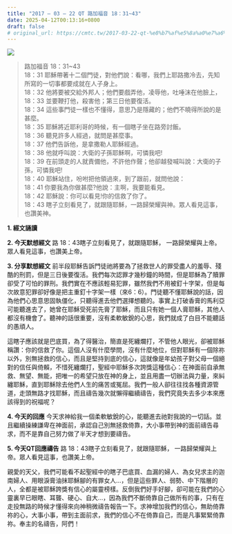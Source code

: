 ```yaml
---
title: "2017 – 03 – 22 QT 路加福音 18：31~43"
date: 2025-04-12T00:13:16+0800
draft: false
# original_url: https://cmtc.tw/2017-03-22-qt-%e8%b7%af%e5%8a%a0%e7%a6%8f%e9%9f%b3-18%ef%bc%9a3143
---
```


![](/images/qt.jpg)
> 路加福音 18：31\~43  
> 18：31 耶穌帶著十二個門徒，對他們說：看哪，我們上耶路撒冷去，先知所寫的一切事都要成就在人子身上。  
> 18：32 他將要被交給外邦人；他們要戲弄他，凌辱他，吐唾沫在他臉上，  
> 18：33 並要鞭打他，殺害他；第三日他要復活。  
> 18：34 這些事門徒一樣也不懂得，意思乃是隱藏的；他們不曉得所說的是甚麼。  
> 18：35 耶穌將近耶利哥的時候，有一個瞎子坐在路旁討飯。  
> 18：36 聽見許多人經過，就問是甚麼事。  
> 18：37 他們告訴他，是拿撒勒人耶穌經過。  
> 18：38 他就呼叫說：大衛的子孫耶穌啊，可憐我吧!  
> 18：39 在前頭走的人就責備他，不許他作聲；他卻越發喊叫說：大衛的子孫，可憐我吧!  
> 18：40 耶穌站住，吩咐把他領過來，到了跟前，就問他說：  
> 18：41 你要我為你做甚麼?他說：主啊，我要能看見。  
> 18：42 耶穌說：你可以看見!你的信救了你了。  
> 18：43 瞎子立刻看見了，就跟隨耶穌，一路歸榮耀與神。眾人看見這事，也讚美神。

**1.  經文誦讀**

**2.  今天默想經文**
路 18：43瞎子立刻看見了，就跟隨耶穌， 一路歸榮耀與上帝。眾人看見這事，也讚美上帝。

**3. 分享默想經文**
前半段耶穌告訴門徒祂將要為了拯救世人的罪受盡人的羞辱、殘酷的刑罰，但是三日後要復活。我們每次認罪才幾秒鐘的時間，但是耶穌為了贖罪卻受了可怕的罪刑。我們實在不應該輕易犯罪，雖然我們不用被釘十字架，但是每次故意犯罪卻好像是把主重釘十字架一樣（來6：6）。門徒聽不懂耶穌說的話，因為他們心思意思固執僵化，只聽得進去他們選擇想聽的。事實上打破香膏的馬利亞可能聽進去了，她曾在耶穌受死前先膏了耶穌，而且只有她一個人膏耶穌，其他人都沒有機會了。聽神的話很重要，沒有柔軟敏銳的心思，我們就成了白目不能聽話的愚頑人。

這瞎子應該就是巴底買，為了得醫治，簡直是死纏爛打，不管他人眼光，卻被耶穌稱讚：你的信救了你。這個人沒有什麼學問，沒有什麼地位，但對耶穌有一個除祢以外，別無拯救的信心，而且是堅持到底的信心，這就像是年幼孩子對父母一個絕對的信任與倚賴，不惜死纏爛打，聖經中耶穌多次誇獎這種信心：在神面前自承無救、無望、無能，把唯一的希望只放在神的身上，並且用盡一切辦法與力量，來糾纏耶穌，直到耶穌除去他們人生的痛苦或冤屈。我們一般人卻往往找各種資源管道，走頭無路才找耶穌，而且禱告幾次就懶得繼續禱告，我們究竟失去多少本來應該得到的祝福呢？

**4. 今天的回應**
今天求神給我一個柔軟敏銳的心，能聽進去祂對我說的一切話。並且繼續操練謙卑在神面前，承認自己別無拯救倚靠，大小事帶到神的面前禱告尋求，而不是靠自己努力做了半天才想到要禱告。

**5. 今天QT回應禱告**
路 18：43瞎子立刻看見了，就跟隨耶穌， 一路歸榮耀與上帝。眾人看見這事，也讚美上帝。

親愛的天父，我們可能看不起聖經中的瞎子巴底買、血漏的婦人、為女兒求主的迦南婦人、用眼淚膏油抹耶穌腳的有罪女人…，但是這些罪人、弱勢、中下階層的人，全都是被耶穌誇獎有信心的屬靈榜樣。反倒我們好手好腳，卻可能在我們的心靈裏早已眼瞎、耳聾、硬心、自大…，因為我們不斷倚靠自己做所有的事，只有在走投無路的時候才懂得來向神稍微禱告報告一下。求神增加我們的信心，無助倚靠祢的心，大事小事，帶到主面前求，我們的信心不在倚靠自己，而是凡事緊緊倚靠祢。奉主的名禱告，阿們！
